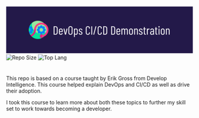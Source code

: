 ![Banner](https://github.com/cmershon2/erikdemo/blob/main/public/images/github-banner.png)
![Repo Size](https://img.shields.io/github/repo-size/cmershon2/erikdemo)  ![Top Lang](https://img.shields.io/github/languages/top/cmershon2/erikdemo)
# 
This repo is based on a course taught by Erik Gross from Develop Intelligence. This course helped explain DevOps and CI/CD as well as drive their adoption.

I took this course to learn more about both these topics to further my skill set to work towards becoming a developer.
